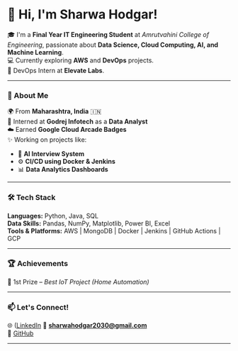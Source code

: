 # 👋 Hi, I'm Sharwa Hodgar!

🎓 I'm a **Final Year IT Engineering Student** at *Amrutvahini College of Engineering*, passionate about **Data Science, Cloud Computing, AI, and Machine Learning**.  
💻 Currently exploring **AWS** and **DevOps** projects.  
🚀 DevOps Intern at **Elevate Labs**.

---

### 🧠 About Me
🌍 From **Maharashtra, India** 🇮🇳  
🔭 Interned at **Godrej Infotech** as a **Data Analyst**  
☁️ Earned **Google Cloud Arcade Badges**  
✨ Working on projects like:
- 🤖 **AI Interview System**
- ⚙️ **CI/CD using Docker & Jenkins**
- 📊 **Data Analytics Dashboards**

---

### 🛠️ Tech Stack

**Languages:** Python, Java, SQL  
**Data Skills:** Pandas, NumPy, Matplotlib, Power BI, Excel  
**Tools & Platforms:** AWS | MongoDB | Docker | Jenkins | GitHub Actions | GCP  

---

### 🏆 Achievements
🥇 1st Prize – *Best IoT Project (Home Automation)*  

---

### 📫 Let's Connect!
🌐 ([LinkedIn](https://www.linkedin.com/in/sharwa-hodgar-12a839259/)
📧 **sharwahodgar2030@gmail.com**  
🐙 [GitHub](https://github.com/sharwahodgar)  

---

